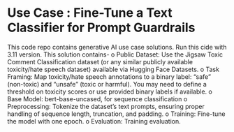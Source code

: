 # Use Case : Fine-Tune a Text Classifier for Prompt Guardrails
This code repo contains generative AI use case solutions.
Run this cide with 3.11 version. 
This solution contains-
o	Public Dataset: Use the Jigsaw Toxic Comment Classification dataset (or any similar publicly available toxicity/hate speech dataset) available via Hugging Face Datasets.
o	Task Framing: Map toxicity/hate speech annotations to a binary label: “safe” (non-toxic) and “unsafe” (toxic or harmful). You may need to define a threshold on toxicity scores or use provided binary labels if available.
o	Base Model: bert-base-uncased, for sequence classification
o	Preprocessing: Tokenize the dataset’s text prompts, ensuring proper handling of sequence length, truncation, and padding.
o	Training: Fine-tune the model with one epoch. 
o	Evaluation: Training evaluation.


